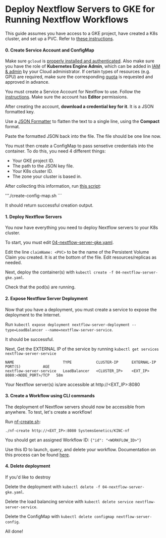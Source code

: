 Deploy Nextflow Servers to GKE for Running Nextflow Workflows
===

This guide assumes you have access to a GKE project, have created a K8s cluster, and set up a PVC. Refer to [these instructions](README.md). 

#### 0. Create Service Account and ConfigMap

Make sure `gcloud` is [properly installed and authenticated](https://cloud.google.com/deployment-manager/docs/step-by-step-guide/installation-and-setup). Also make sure you have the role of **Kubernetes Engine Admin**, which can be added in [IAM & admin](https://cloud.google.com/kubernetes-engine/docs/how-to/iam) by your Cloud administrator. If certain types of resources (e.g. GPU) are required, make sure the corresponding [quota](https://cloud.google.com/compute/quotas) is requested and approved in advance. 

You must create a Service Account for Nextflow to use. Follow the [instructions](https://cloud.google.com/iam/docs/creating-managing-service-accounts). Make sure the account has **Editor** permissions.

After creating the account, **download a credential key for it**. It is a JSON formatted key. 

Use a [JSON Formatter](https://jsonformatter.curiousconcept.com/) to flatten the text to a single line, using the **Compact** format. 

Paste the formatted JSON back into the file. The file should be one line now.

You must then create a ConfigMap to pass sensetive credentials into the container. To do this, you need 4 different things:
- Your GKE project ID.
- The path to the JSON key file.
- Your K8s cluster ID.
- The zone your cluster is based in.

After collecting this information, run [this script](create-config-map.sh):

'''./create-config-map.sh <gke-project-id> <path-to-key-file> <cluster-id> <zone>```

It should return successful creation output.

#### 1. Deploy Nextflow Servers

You now have everything you need to deploy Nextflow servers to your K8s cluster. 

To start, you must edit [04-nextflow-server-gke.yaml](04-nextflow-server-gke.yaml).

Edit the line ```claimName: <PVC>``` to be the name of the Persistent Volume Claim you created. It is at the bottom of the file. Edit resources/replicas as needed.

Next, deploy the container(s) with ```kubectl create -f 04-nextflow-server-gke.yaml```.

Check that the pod(s) are running.

#### 2. Expose Nextflow Server Deployment 

Now that you have a deployment, you must create a service to expose the deployment to the Internet.

Run ```kubectl expose deployment nextflow-server-deployment --type=LoadBalancer --name=nextflow-server-service```.

It should be successful.

Next, Get the EXTERNAL IP of the service by running ```kubectl get services nextflow-server-service```

```
NAME                      TYPE           CLUSTER-IP      EXTERNAL-IP      PORT(S)          AGE
nextflow-server-service   LoadBalancer   <CLUSTER_IP>    <EXT_IP>         8080:<NODE_PORT>/TCP   58m
```
Your Nextflow server(s) is/are accessible at http://<EXT_IP>:8080

#### 3. Create a Workflow using CLI commands

The deployment of Nextflow servers should now be accessible from anywhere. To test, let's create a workflow!

Run [nf-create.sh](../cli/nf-create.sh):

```./nf-create http://<EXT_IP>:8080 SystemsGenetics/KINC-nf```

You should get an assigned Workflow ID: ```{"id": "<WORKFLOW_ID>"}```

Use this ID to launch, query, and delete your workflow. Documentation on this process can be found [here](../README.md).

#### 4. Delete deployment

If you'd like to destroy

Delete the deployment with ```kubectl delete -f 04-nextflow-server-gke.yaml```.

Delete the load balancing service with ```kubectl delete service nextflow-server-service```.

Delete the ConfigMap with ```kubectl delete configmap nextflow-server-config```.

All done!

